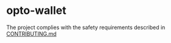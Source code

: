 # opto-wallet

The project complies with the safety requirements described in [CONTRIBUTING.md](https://github.com/near/wallet-selector/blob/main/CONTRIBUTING.md#listing-criteria-for-third-party-wallet-on-wallet-selector)
